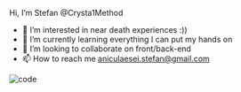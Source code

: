  Hi, I’m Stefan @Crysta1Method
- 👀 I’m interested in near death experiences :))
- 🌱 I’m currently learning everything I can put my hands on
- 💞️ I’m looking to collaborate on front/back-end
- 📫 How to reach me aniculaesei.stefan@gmail.com



![code](https://github.com/Crysta1Method/Crysta1Method/assets/135788329/d3fb487c-cb37-4f64-8665-fa30acbfa8c5)
